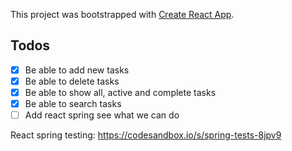 This project was bootstrapped with [Create React App](https://github.com/facebook/create-react-app).

## Todos

- [x] Be able to add new tasks
- [x] Be able to delete tasks
- [x] Be able to show all, active and complete tasks
- [x] Be able to search tasks
- [ ] Add react spring see what we can do

React spring testing: https://codesandbox.io/s/spring-tests-8jpv9